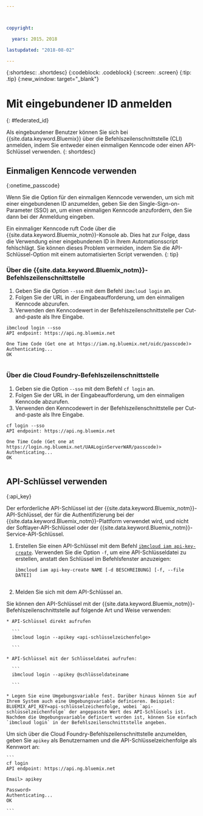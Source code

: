 ```yaml
---



copyright:

  years: 2015，2018

lastupdated: "2018-08-02"

---
```


{:shortdesc: .shortdesc}
{:codeblock: .codeblock}
{:screen: .screen}
{:tip: .tip}
{:new_window: target="_blank"}

# Mit eingebundener ID anmelden
{: #federated_id}

Als eingebundener Benutzer können Sie sich bei {{site.data.keyword.Bluemix}} über die Befehlszeilenschnittstelle (CLI) anmelden, indem Sie entweder einen einmaligen Kenncode oder einen API-Schlüssel verwenden. 
{: shortdesc}

## Einmaligen Kenncode verwenden
{:onetime_passcode}

Wenn Sie die Option für den einmaligen Kenncode verwenden, um sich mit einer eingebundenen ID anzumelden, geben Sie den Single-Sign-on-Parameter (SSO) an, um einen einmaligen Kenncode anzufordern, den Sie dann bei der Anmeldung eingeben. 

Ein einmaliger Kenncode ruft Code über die {{site.data.keyword.Bluemix_notm}}-Konsole ab. Dies hat zur Folge, dass die Verwendung einer eingebundenen ID in Ihrem Automationsscript fehlschlägt. Sie können dieses Problem vermeiden, indem Sie die API-Schlüssel-Option mit einem automatisierten Script verwenden. 
{: tip}

### Über die {{site.data.keyword.Bluemix_notm}}-Befehlszeilenschnittstelle
1. Geben Sie die Option `--sso` mit dem Befehl `ibmcloud login` an.
2. Folgen Sie der URL in der Eingabeaufforderung, um den einmaligen Kenncode abzurufen.
3. Verwenden den Kenncodewert in der Befehlszeilenschnittstelle per Cut-and-paste als Ihre Eingabe.
    
  ``` 
  ibmcloud login --sso
  API endpoint: https://api.ng.bluemix.net
      
  One Time Code (Get one at https://iam.ng.bluemix.net/oidc/passcode)> 
  Authenticating...
  OK
      
  ```
  
### Über die Cloud Foundry-Befehlszeilenschnittstelle
1. Geben sie die Option `--sso` mit dem Befehl `cf login` an. 
2. Folgen Sie der URL in der Eingabeaufforderung, um den einmaligen Kenncode abzurufen. 
3. Verwenden den Kenncodewert in der Befehlszeilenschnittstelle per Cut-and-paste als Ihre Eingabe. 
    
  ```
  cf login --sso
  API endpoint: https://api.ng.bluemix.net
      
  One Time Code (Get one at https://login.ng.bluemix.net/UAALoginServerWAR/passcode)>
  Authenticating...
  OK
      
  ```

## API-Schlüssel verwenden
{:api_key}

Der erforderliche API-Schlüssel ist der {{site.data.keyword.Bluemix_notm}}-API-Schlüssel, der für die Authentifizierung bei der {{site.data.keyword.Bluemix_notm}}-Plattform verwendet wird, und nicht der Softlayer-API-Schlüssel oder der {{site.data.keyword.Bluemix_notm}}-Service-API-Schlüssel.

1. Erstellen Sie einen API-Schlüssel mit dem Befehl [`ibmcloud iam api-key-create`](/docs/cli/reference/ibmcloud/cli_api_policy.html#ibmcloud_iam_api_key_create). Verwenden Sie die Option `-f`, um eine API-Schlüsseldatei zu erstellen, anstatt den Schlüssel im Befehlsfenster anzuzeigen:

   ```
   ibmcloud iam api-key-create NAME [-d BESCHREIBUNG] [-f, --file DATEI]
  
   ```

2. Melden Sie sich mit dem API-Schlüssel an. 

  Sie können den API-Schlüssel mit der {{site.data.keyword.Bluemix_notm}}-Befehlszeilenschnittstelle auf folgende Art und Weise verwenden:
    
    * API-Schlüssel direkt aufrufen
  
      ```
      ibmcloud login --apikey <api-schlüsselzeichenfolge>
    
      ```
    
    * API-Schlüssel mit der Schlüsseldatei aufrufen: 
  
      ```
      ibmcloud login --apikey @schlüsseldateiname
    
      ```
    
    * Legen Sie eine Umgebungsvariable fest. Darüber hinaus können Sie auf Ihrem System auch eine Umgebungsvariable definieren. Beispiel: BLUEMIX_API_KEY=api-schlüsselzeichenfolge, wobei `api-schlüsselzeichenfolge` der angepasste Wert des API-Schlüssels ist. Nachdem die Umgebungsvariable definiert worden ist, können Sie einfach `ibmcloud login` in der Befehlszeilenschnittstelle angeben. 
  
  Um sich über die Cloud Foundry-Befehlszeilenschnittstelle anzumelden, geben Sie `apikey` als Benutzernamen und die API-Schlüsselzeichenfolge als Kennwort an:

    ```
    cf login
    API endpoint: https://api.ng.bluemix.net
  
    Email> apikey
  
    Password>
    Authenticating...
    OK
  
    ```

